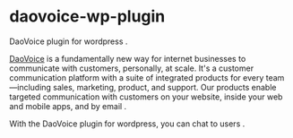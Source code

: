 # daovoice-wp-plugin
DaoVoice plugin for wordpress .

[DaoVoice](http://www.daocloud.io/cloud/voice.html)  is a fundamentally new way for internet businesses to communicate with customers, personally, at scale. It's a customer communication platform with a suite of integrated products for every team—including sales, marketing, product, and support. Our products enable targeted communication with customers on your website, inside your web and mobile apps, and by email .

With the DaoVoice plugin for wordpress, you can chat to users .
